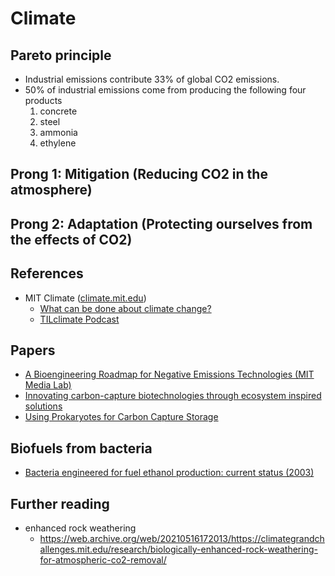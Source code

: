 # Climate

## Pareto principle
- Industrial emissions contribute 33% of global CO2 emissions.
- 50% of industrial emissions come from producing the following four products
    1. concrete
    2. steel
    3. ammonia
    4. ethylene

## Prong 1: Mitigation (Reducing CO2 in the atmosphere)

## Prong 2: Adaptation (Protecting ourselves from the effects of CO2)

## References
- MIT Climate ([climate.mit.edu](https://climate.mit.edu))
    - [What can be done about climate change?](https://climate.mit.edu/what-can-be-done-about-climate-change)
    - [TILclimate Podcast](https://climate.mit.edu/tilclimate-podcast)

## Papers
- [A Bioengineering Roadmap for Negative Emissions Technologies (MIT Media Lab)](https://dam-prod.media.mit.edu/x/2021/02/14/Sclarsic-MS-21.pdf)
- [Innovating carbon-capture biotechnologies through ecosystem inspired solutions](https://www.cell.com/one-earth/pdf/S2590-3322(20)30652-7.pdf)
- [Using Prokaryotes for Carbon Capture Storage](https://www.cell.com/trends/biotechnology/pdf/S0167-7799(16)30093-2.pdf)

## Biofuels from bacteria
- [Bacteria engineered for fuel ethanol production: current status (2003)](https://link.springer.com/article/10.1007%2Fs00253-003-1444-y)

## Further reading
- enhanced rock weathering
    - https://web.archive.org/web/20210516172013/https://climategrandchallenges.mit.edu/research/biologically-enhanced-rock-weathering-for-atmospheric-co2-removal/
